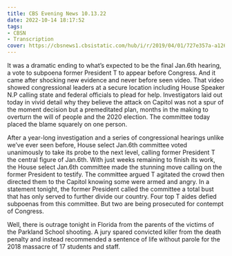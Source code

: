 ```yaml
---
title: CBS Evening News 10.13.22
date: 2022-10-14 18:17:52
tags:
- CBSN
- Transcription
cover: https://cbsnews1.cbsistatic.com/hub/i/r/2019/04/01/727e357a-a126-4138-a2c5-4d3222669d57/thumbnail/640x360/3ff2761028dc5c65cc4f07acd54bcd5c/cbsn2-logo-1920x1080.jpg
---
```

It was a dramatic ending to what’s expected to be the final Jan.6th hearing, a vote to subpoena former President T to appear before Congress. And it came after shocking new evidence and never before seen video. That video showed congressional leaders at a secure location including House Speaker N.P calling state and federal officials to plead for help. Investigators laid out today in vivid detail why they believe the attack on Capitol was not a spur of the moment decision but a premeditated plan, months in the making to overturn the will of people and the 2020 election. The committee today placed the blame squarely on one person. 

After a year-long investigation and a series of congressional hearings unlike we’ve ever seen before, House select Jan.6th committee voted unanimously to take its probe to the next level, calling former President T the central figure of Jan.6th. With just weeks remaining to finish its work, the House select Jan.6th committee made the stunning move calling on the former President to testify. The committee argued T agitated the crowd then directed them to the Capitol knowing some were armed and angry. In a statement tonight, the former President called the committee a total bust that has only served to further divide our country. Four top T aides defied subpoenas from this committee. But two are being prosecuted for contempt of Congress. 

Well, there is outrage tonight in Florida from the parents of the victims of the Parkland School shooting. A jury spared convicted killer from the death penalty and instead recommended a sentence of life without parole for the 2018 massacre of 17 students and staff.
